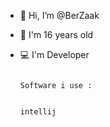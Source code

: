 - 👋 Hi, I’m @BerZaak
- 🏹 I'm 16 years old
- 💻 I'm Developer


                                                                                Software i use : 

                                                                                   intellij
